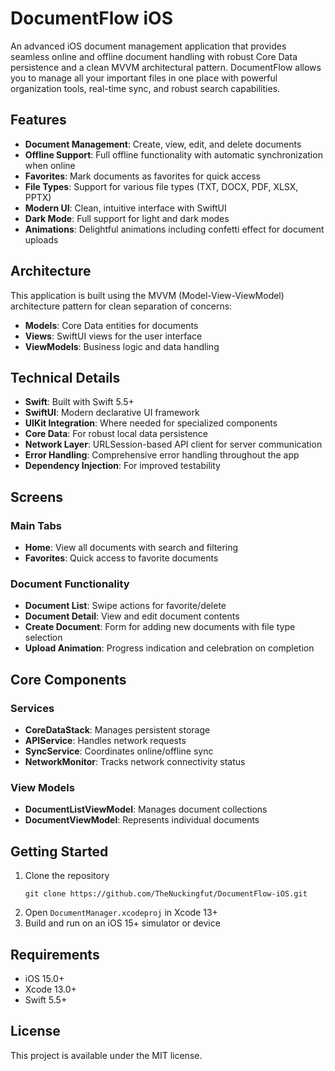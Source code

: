 # DocumentFlow iOS

An advanced iOS document management application that provides seamless online and offline document handling with robust Core Data persistence and a clean MVVM architectural pattern. DocumentFlow allows you to manage all your important files in one place with powerful organization tools, real-time sync, and robust search capabilities.

## Features

- **Document Management**: Create, view, edit, and delete documents
- **Offline Support**: Full offline functionality with automatic synchronization when online
- **Favorites**: Mark documents as favorites for quick access
- **File Types**: Support for various file types (TXT, DOCX, PDF, XLSX, PPTX)
- **Modern UI**: Clean, intuitive interface with SwiftUI
- **Dark Mode**: Full support for light and dark modes
- **Animations**: Delightful animations including confetti effect for document uploads

## Architecture

This application is built using the MVVM (Model-View-ViewModel) architecture pattern for clean separation of concerns:

- **Models**: Core Data entities for documents
- **Views**: SwiftUI views for the user interface
- **ViewModels**: Business logic and data handling

## Technical Details

- **Swift**: Built with Swift 5.5+
- **SwiftUI**: Modern declarative UI framework
- **UIKit Integration**: Where needed for specialized components
- **Core Data**: For robust local data persistence
- **Network Layer**: URLSession-based API client for server communication
- **Error Handling**: Comprehensive error handling throughout the app
- **Dependency Injection**: For improved testability

## Screens

### Main Tabs

- **Home**: View all documents with search and filtering
- **Favorites**: Quick access to favorite documents

### Document Functionality

- **Document List**: Swipe actions for favorite/delete
- **Document Detail**: View and edit document contents
- **Create Document**: Form for adding new documents with file type selection
- **Upload Animation**: Progress indication and celebration on completion

## Core Components

### Services

- **CoreDataStack**: Manages persistent storage
- **APIService**: Handles network requests
- **SyncService**: Coordinates online/offline sync
- **NetworkMonitor**: Tracks network connectivity status

### View Models

- **DocumentListViewModel**: Manages document collections
- **DocumentViewModel**: Represents individual documents

## Getting Started

1. Clone the repository
   ```
   git clone https://github.com/TheNuckingfut/DocumentFlow-iOS.git
   ```
2. Open `DocumentManager.xcodeproj` in Xcode 13+
3. Build and run on an iOS 15+ simulator or device

## Requirements

- iOS 15.0+
- Xcode 13.0+
- Swift 5.5+

## License

This project is available under the MIT license.